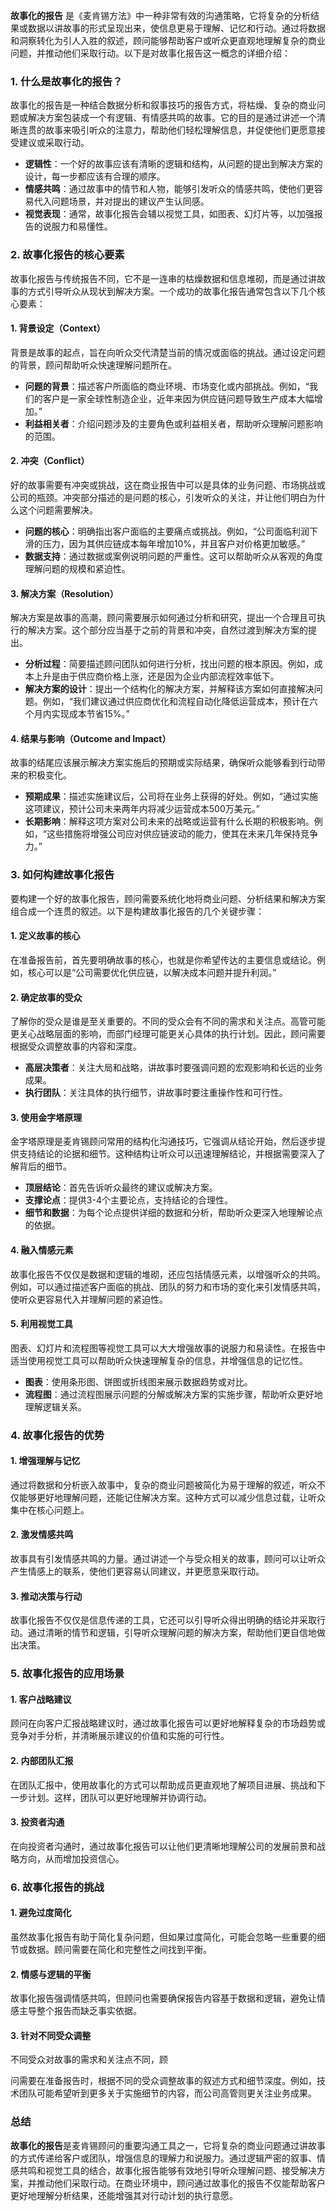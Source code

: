 **故事化的报告** 是《麦肯锡方法》中一种非常有效的沟通策略，它将复杂的分析结果或数据以讲故事的形式呈现出来，使信息更易于理解、记忆和行动。通过将数据和洞察转化为引人入胜的叙述，顾问能够帮助客户或听众更直观地理解复杂的商业问题，并推动他们采取行动。以下是对故事化报告这一概念的详细介绍：

### 1. **什么是故事化的报告？**
故事化的报告是一种结合数据分析和叙事技巧的报告方式，将枯燥、复杂的商业问题或解决方案包装成一个有逻辑、有情感共鸣的故事。它的目的是通过讲述一个清晰连贯的故事来吸引听众的注意力，帮助他们轻松理解信息，并促使他们更愿意接受建议或采取行动。

- **逻辑性**：一个好的故事应该有清晰的逻辑和结构，从问题的提出到解决方案的设计，每一步都应该有合理的顺序。
- **情感共鸣**：通过故事中的情节和人物，能够引发听众的情感共鸣，使他们更容易代入问题场景，并对提出的建议产生认同感。
- **视觉表现**：通常，故事化报告会辅以视觉工具，如图表、幻灯片等，以加强报告的说服力和易懂性。

### 2. **故事化报告的核心要素**
故事化报告与传统报告不同，它不是一连串的枯燥数据和信息堆砌，而是通过讲故事的方式引导听众从现状到解决方案。一个成功的故事化报告通常包含以下几个核心要素：

#### 1. **背景设定（Context）**
背景是故事的起点，旨在向听众交代清楚当前的情况或面临的挑战。通过设定问题的背景，顾问帮助听众快速理解问题所在。

   - **问题的背景**：描述客户所面临的商业环境、市场变化或内部挑战。例如，“我们的客户是一家全球性制造企业，近年来因为供应链问题导致生产成本大幅增加。”
   - **利益相关者**：介绍问题涉及的主要角色或利益相关者，帮助听众理解问题影响的范围。

#### 2. **冲突（Conflict）**
好的故事需要有冲突或挑战，这在商业报告中可以是具体的业务问题、市场挑战或公司的瓶颈。冲突部分描述的是问题的核心，引发听众的关注，并让他们明白为什么这个问题需要解决。

   - **问题的核心**：明确指出客户面临的主要痛点或挑战。例如，“公司面临利润下滑的压力，因为其供应链成本每年增加10%，并且客户对价格更加敏感。”
   - **数据支持**：通过数据或案例说明问题的严重性。这可以帮助听众从客观的角度理解问题的规模和紧迫性。

#### 3. **解决方案（Resolution）**
解决方案是故事的高潮，顾问需要展示如何通过分析和研究，提出一个合理且可执行的解决方案。这个部分应当基于之前的背景和冲突，自然过渡到解决方案的提出。

   - **分析过程**：简要描述顾问团队如何进行分析，找出问题的根本原因。例如，成本上升是由于供应商价格上涨，还是因为企业内部流程效率低下。
   - **解决方案的设计**：提出一个结构化的解决方案，并解释该方案如何直接解决问题。例如，“我们建议通过供应商优化和流程自动化降低运营成本，预计在六个月内实现成本节省15%。”

#### 4. **结果与影响（Outcome and Impact）**
故事的结尾应该展示解决方案实施后的预期或实际结果，确保听众能够看到行动带来的积极变化。

   - **预期成果**：描述实施建议后，公司将在业务上获得的好处。例如，“通过实施这项建议，预计公司未来两年内将减少运营成本500万美元。”
   - **长期影响**：解释这项方案对公司未来的战略或运营有什么长期的积极影响。例如，“这些措施将增强公司应对供应链波动的能力，使其在未来几年保持竞争力。”

### 3. **如何构建故事化报告**
要构建一个好的故事化报告，顾问需要系统化地将商业问题、分析结果和解决方案组合成一个连贯的叙述。以下是构建故事化报告的几个关键步骤：

#### 1. **定义故事的核心**
在准备报告前，首先要明确故事的核心，也就是你希望传达的主要信息或结论。例如，核心可以是“公司需要优化供应链，以解决成本问题并提升利润。”

#### 2. **确定故事的受众**
了解你的受众是谁是至关重要的。不同的受众会有不同的需求和关注点。高管可能更关心战略层面的影响，而部门经理可能更关心具体的执行计划。因此，顾问需要根据受众调整故事的内容和深度。

   - **高层决策者**：关注大局和战略，讲故事时要强调问题的宏观影响和长远的业务成果。
   - **执行团队**：关注具体的执行细节，讲故事时要注重操作性和可行性。

#### 3. **使用金字塔原理**
金字塔原理是麦肯锡顾问常用的结构化沟通技巧，它强调从结论开始，然后逐步提供支持结论的论据和细节。这种结构让听众可以迅速理解结论，并根据需要深入了解背后的细节。

   - **顶层结论**：首先告诉听众最终的建议或解决方案。
   - **支撑论点**：提供3-4个主要论点，支持结论的合理性。
   - **细节和数据**：为每个论点提供详细的数据和分析，帮助听众更深入地理解论点的依据。

#### 4. **融入情感元素**
故事化报告不仅仅是数据和逻辑的堆砌，还应包括情感元素，以增强听众的共鸣。例如，可以通过描述客户面临的挑战、团队的努力和市场的变化来引发情感共鸣，使听众更容易代入并理解问题的紧迫性。

#### 5. **利用视觉工具**
图表、幻灯片和流程图等视觉工具可以大大增强故事的说服力和易读性。在报告中适当使用视觉工具可以帮助听众快速理解复杂的信息，并增强信息的记忆性。

   - **图表**：使用条形图、饼图或折线图来展示数据趋势或对比。
   - **流程图**：通过流程图展示问题的分解或解决方案的实施步骤，帮助听众更好地理解逻辑关系。

### 4. **故事化报告的优势**

#### 1. **增强理解与记忆**
通过将数据和分析嵌入故事中，复杂的商业问题被简化为易于理解的叙述，听众不仅能够更好地理解问题，还能记住解决方案。这种方式可以减少信息过载，让听众集中在核心问题上。

#### 2. **激发情感共鸣**
故事具有引发情感共鸣的力量。通过讲述一个与受众相关的故事，顾问可以让听众产生情感上的联系，使他们更容易认同建议，并更愿意采取行动。

#### 3. **推动决策与行动**
故事化报告不仅仅是信息传递的工具，它还可以引导听众得出明确的结论并采取行动。通过清晰的情节和逻辑，引导听众理解问题的解决方案，帮助他们更自信地做出决策。

### 5. **故事化报告的应用场景**

#### 1. **客户战略建议**
顾问在向客户汇报战略建议时，通过故事化报告可以更好地解释复杂的市场趋势或竞争对手分析，并清晰展示建议的价值和实施的可行性。

#### 2. **内部团队汇报**
在团队汇报中，使用故事化的方式可以帮助成员更直观地了解项目进展、挑战和下一步计划。这样，团队可以更好地理解并协调行动。

#### 3. **投资者沟通**
在向投资者沟通时，通过故事化报告可以让他们更清晰地理解公司的发展前景和战略方向，从而增加投资信心。

### 6. **故事化报告的挑战**

#### 1. **避免过度简化**
虽然故事化报告有助于简化复杂问题，但如果过度简化，可能会忽略一些重要的细节或数据。顾问需要在简化和完整性之间找到平衡。

#### 2. **情感与逻辑的平衡**
故事化报告强调情感共鸣，但顾问也需要确保报告内容基于数据和逻辑，避免让情感主导整个报告而缺乏事实依据。

#### 3. **针对不同受众调整**
不同受众对故事的需求和关注点不同，顾

问需要在准备报告时，根据不同的受众调整故事的叙述方式和细节深度。例如，技术团队可能希望听到更多关于实施细节的内容，而公司高管则更关注业务成果。

### 总结
**故事化的报告**是麦肯锡顾问的重要沟通工具之一，它将复杂的商业问题通过讲故事的方式传递给客户或团队，增强信息的理解力和说服力。通过逻辑严密的叙事、情感共鸣和视觉工具的结合，故事化报告能够有效地引导听众理解问题、接受解决方案，并推动他们采取行动。在商业环境中，顾问通过故事化的报告不仅能帮助客户更好地理解分析结果，还能增强其对行动计划的执行意愿。